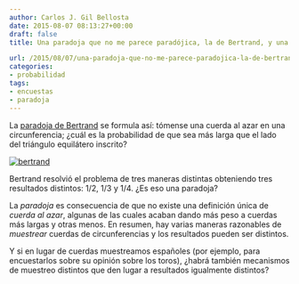 ```yaml
---
author: Carlos J. Gil Bellosta
date: 2015-08-07 08:13:27+00:00
draft: false
title: Una paradoja que no me parece paradójica, la de Bertrand, y una pregunta

url: /2015/08/07/una-paradoja-que-no-me-parece-paradojica-la-de-bertrand-y-una-pregunta/
categories:
- probabilidad
tags:
- encuestas
- paradoja
---
```


La [paradoja de Bertrand](https://en.wikipedia.org/wiki/Bertrand_paradox_(probability)) se formula así: tómense una cuerda al azar en una circunferencia; ¿cuál es la probabilidad de que sea más larga que el lado del triángulo equilátero inscrito?

[![bertrand](/wp-uploads/2015/08/bertrand.png)
](/wp-uploads/2015/08/bertrand.png)

Bertrand resolvió el problema de tres maneras distintas obteniendo tres resultados distintos: 1/2, 1/3 y 1/4. ¿Es eso una paradoja?

La _paradoja_ es consecuencia de que no existe una definición única de _cuerda al azar_, algunas de las cuales acaban dando más peso a cuerdas más largas y otras menos. En resumen, hay varias maneras razonables de _muestrear_ cuerdas de circunferencias y los resultados pueden ser distintos.

Y si en lugar de cuerdas muestreamos españoles (por ejemplo, para encuestarlos sobre su opinión sobre los toros), ¿habrá también mecanismos de muestreo distintos que den lugar a resultados igualmente distintos?
